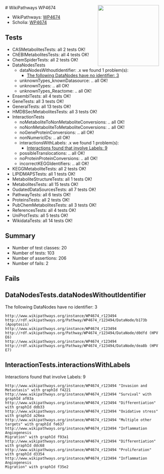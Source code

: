 <img style="float: right; width: 200px" src="https://upload.wikimedia.org/wikipedia/commons/thumb/8/83/Wplogo_with_text_500.png/640px-Wplogo_with_text_500.png" />
# WikiPathways WP4674

* WikiPathways: [WP4674](https://new.wikipathways.org/pathways/WP4674)
* Scholia: [WP4674](https://scholia.toolforge.org/wikipathways/WP4674)
## Tests
* CASMetabolitesTests: all 2 tests OK!
* ChEBIMetabolitesTests: all 4 tests OK!
* ChemSpiderTests: all 2 tests OK!
* DataNodesTests
    * dataNodesWithoutIdentifier: .x we found 1 problem(s):
        * [The following DataNodes have no identifier: 3](#d2d32fa2)
    * unknownTypes_knownDatasource: .. all OK!
    * unknownTypes: .. all OK!
    * unknownTypes_Reactome: .. all OK!
* EnsemblTests: all 4 tests OK!
* GeneTests: all 3 tests OK!
* GeneralTests: all 13 tests OK!
* HMDBSecMetabolitesTests: all 3 tests OK!
* InteractionTests
    * noMetaboliteToNonMetaboliteConversions: .. all OK!
    * noNonMetaboliteToMetaboliteConversions: .. all OK!
    * noGeneProteinConversions: .. all OK!
    * nonNumericIDs: .. all OK!
    * interactionsWithLabels: .x we found 1 problem(s):
        * [Interactions found that involve Labels: 9](#630d2680)
    * possibleTranslocations: .. all OK!
    * noProteinProteinConversions: .. all OK!
    * incorrectKEGGIdentifiers: .. all OK!
* KEGGMetaboliteTests: all 2 tests OK!
* LIPIDMAPSTests: all 1 tests OK!
* MetaboliteStructureTests: all 1 tests OK!
* MetabolitesTests: all 15 tests OK!
* OudatedDataSourcesTests: all 7 tests OK!
* PathwayTests: all 6 tests OK!
* ProteinsTests: all 2 tests OK!
* PubChemMetabolitesTests: all 3 tests OK!
* ReferencesTests: all 4 tests OK!
* UniProtTests: all 5 tests OK!
* WikidataTests: all 14 tests OK!


## Summary

* Number of test classes: 20
* Number of tests: 103
* Number of assertions: 206
* Number of fails: 2

## Fails

<a name="d2d32fa2" />

## DataNodesTests.dataNodesWithoutIdentifier

The following DataNodes have no identifier: 3
```
http://www.wikipathways.org/instance/WP4674_r123494 http://rdf.wikipathways.org/Pathway/WP4674_r123494/DataNode/b173b (Apoptosis)
http://www.wikipathways.org/instance/WP4674_r123494 http://rdf.wikipathways.org/Pathway/WP4674_r123494/DataNode/d0dfd (HPV E6)
http://www.wikipathways.org/instance/WP4674_r123494 http://rdf.wikipathways.org/Pathway/WP4674_r123494/DataNode/dea8b (HPV E7)
```

<a name="630d2680" />

## InteractionTests.interactionsWithLabels

Interactions found that involve Labels: 9
```
http://www.wikipathways.org/instance/WP4674_r123494 "Invasion and Metastasis" with graphId f4221
http://www.wikipathways.org/instance/WP4674_r123494 "Survival" with graphId af03a
http://www.wikipathways.org/instance/WP4674_r123494 "Differentiation" with graphId ddb33
http://www.wikipathways.org/instance/WP4674_r123494 "Oxidative stress" with graphId a26ea
http://www.wikipathways.org/instance/WP4674_r123494 "Multiple other targets" with graphId fe637
http://www.wikipathways.org/instance/WP4674_r123494 "Inflammation
Angiogenesis
Migration" with graphId f93a1
http://www.wikipathways.org/instance/WP4674_r123494 "Differentiation" with graphId ddc68
http://www.wikipathways.org/instance/WP4674_r123494 "Proliferation" with graphId d3354
http://www.wikipathways.org/instance/WP4674_r123494 "Inflammation
Angiogenesis
Migration" with graphId f35e2
```

